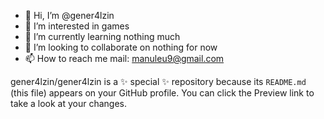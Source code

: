 - 👋 Hi, I’m @gener4lzin
- 👀 I’m interested in games
- 🌱 I’m currently learning nothing much
- 💞️ I’m looking to collaborate on nothing for now
- 📫 How to reach me mail: manuleu9@gmail.com


gener4lzin/gener4lzin is a ✨ special ✨ repository because its `README.md` (this file) appears on your GitHub profile.
You can click the Preview link to take a look at your changes.
